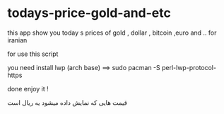 # todays-price-gold-and-etc
this app show you today s prices of gold , dollar , bitcoin ,euro and .. for iranian


for use this script

you need install lwp (arch base) ==>   sudo pacman -S perl-lwp-protocol-https  



done enjoy it !


قیمت هایی که نمایش داده میشود یه ریال است 
